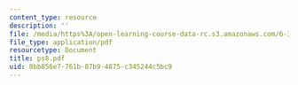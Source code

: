 ```yaml
---
content_type: resource
description: ''
file: /media/https%3A/open-learning-course-data-rc.s3.amazonaws.com/6-336j-introduction-to-numerical-simulation-sma-5211-fall-2003/8bb856e7761b87b94875c345244c5bc9_ps8.pdf
file_type: application/pdf
resourcetype: Document
title: ps8.pdf
uid: 8bb856e7-761b-87b9-4875-c345244c5bc9
---
```

